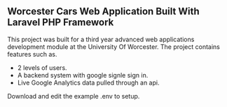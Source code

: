 ## Worcester Cars Web Application Built With Laravel PHP Framework

This project was built for a third year advanced web applications development module at the University Of Worcester. The project contains features such as.

- 2 levels of users.
- A backend system with google signle sign in.
- Live Google Analytics data pulled through an api. 


Download and edit the example .env to setup.